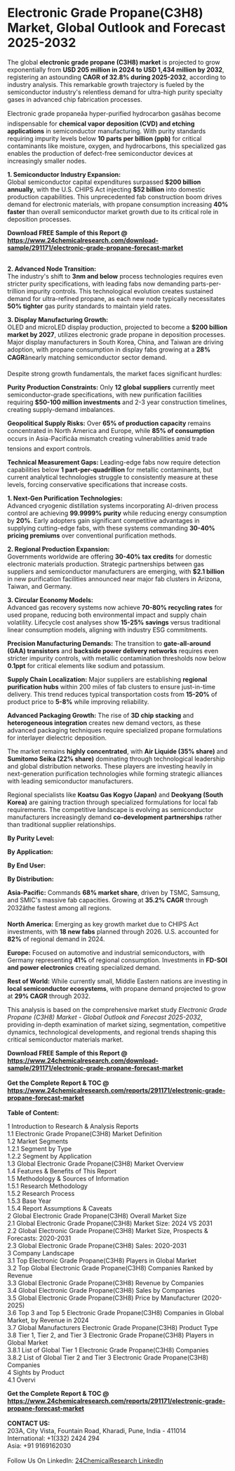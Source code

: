 <h1>Electronic Grade Propane(C3H8) Market, Global Outlook and Forecast 2025-2032</h1><p>The global <strong>electronic grade propane (C3H8) market</strong> is projected to grow exponentially from <strong>USD 205 million in 2024 to USD 1,434 million by 2032</strong>, registering an astounding <strong>CAGR of 32.8% during 2025-2032</strong>, according to industry analysis. This remarkable growth trajectory is fueled by the semiconductor industry's relentless demand for ultra-high purity specialty gases in advanced chip fabrication processes.</p><p>Electronic grade propaneâa hyper-purified hydrocarbon gasâhas become indispensable for <strong>chemical vapor deposition (CVD) and etching applications</strong> in semiconductor manufacturing. With purity standards requiring impurity levels below <strong>10 parts per billion (ppb)</strong> for critical contaminants like moisture, oxygen, and hydrocarbons, this specialized gas enables the production of defect-free semiconductor devices at increasingly smaller nodes.</p><p><strong>1. Semiconductor Industry Expansion:</strong><br>
Global semiconductor capital expenditures surpassed <strong>$200 billion annually</strong>, with the U.S. CHIPS Act injecting <strong>$52 billion</strong> into domestic production capabilities. This unprecedented fab construction boom drives demand for electronic materials, with propane consumption increasing <strong>40% faster</strong> than overall semiconductor market growth due to its critical role in deposition processes.</p><div><b>Download FREE Sample of this Report @ 
            <a href="https://www.24chemicalresearch.com/download-sample/291171/electronic-grade-propane-forecast-market">
            https://www.24chemicalresearch.com/download-sample/291171/electronic-grade-propane-forecast-market</a></b></div><br><p><strong>2. Advanced Node Transition:</strong><br>
The industry's shift to <strong>3nm and below</strong> process technologies requires even stricter purity specifications, with leading fabs now demanding parts-per-trillion impurity controls. This technological evolution creates sustained demand for ultra-refined propane, as each new node typically necessitates <strong>50% tighter</strong> gas purity standards to maintain yield rates.</p><p><strong>3. Display Manufacturing Growth:</strong><br>
OLED and microLED display production, projected to become a <strong>$200 billion market by 2027</strong>, utilizes electronic grade propane in deposition processes. Major display manufacturers in South Korea, China, and Taiwan are driving adoption, with propane consumption in display fabs growing at a <strong>28% CAGR</strong>ânearly matching semiconductor sector demand.</p><p>Despite strong growth fundamentals, the market faces significant hurdles:</p><p><strong>Purity Production Constraints:</strong> Only <strong>12 global suppliers</strong> currently meet semiconductor-grade specifications, with new purification facilities requiring <strong>$50-100 million investments</strong> and 2-3 year construction timelines, creating supply-demand imbalances.</p><p><strong>Geopolitical Supply Risks:</strong> Over <strong>65% of production capacity</strong> remains concentrated in North America and Europe, while <strong>85% of consumption</strong> occurs in Asia-Pacificâa mismatch creating vulnerabilities amid trade tensions and export controls.</p><p><strong>Technical Measurement Gaps:</strong> Leading-edge fabs now require detection capabilities below <strong>1 part-per-quadrillion</strong> for metallic contaminants, but current analytical technologies struggle to consistently measure at these levels, forcing conservative specifications that increase costs.</p><p><strong>1. Next-Gen Purification Technologies:</strong><br>
Advanced cryogenic distillation systems incorporating AI-driven process control are achieving <strong>99.9999% purity</strong> while reducing energy consumption by <strong>20%</strong>. Early adopters gain significant competitive advantages in supplying cutting-edge fabs, with these systems commanding <strong>30-40% pricing premiums</strong> over conventional purification methods.</p><p><strong>2. Regional Production Expansion:</strong><br>
Governments worldwide are offering <strong>30-40% tax credits</strong> for domestic electronic materials production. Strategic partnerships between gas suppliers and semiconductor manufacturers are emerging, with <strong>$2.1 billion</strong> in new purification facilities announced near major fab clusters in Arizona, Taiwan, and Germany.</p><p><strong>3. Circular Economy Models:</strong><br>
Advanced gas recovery systems now achieve <strong>70-80% recycling rates</strong> for used propane, reducing both environmental impact and supply chain volatility. Lifecycle cost analyses show <strong>15-25% savings</strong> versus traditional linear consumption models, aligning with industry ESG commitments.</p><p><strong>Precision Manufacturing Demands:</strong> The transition to <strong>gate-all-around (GAA) transistors</strong> and <strong>backside power delivery networks</strong> requires even stricter impurity controls, with metallic contamination thresholds now below <strong>0.1ppt</strong> for critical elements like sodium and potassium.</p><p><strong>Supply Chain Localization:</strong> Major suppliers are establishing <strong>regional purification hubs</strong> within 200 miles of fab clusters to ensure just-in-time delivery. This trend reduces typical transportation costs from <strong>15-20%</strong> of product price to <strong>5-8%</strong> while improving reliability.</p><p><strong>Advanced Packaging Growth:</strong> The rise of <strong>3D chip stacking</strong> and <strong>heterogeneous integration</strong> creates new demand vectors, as these advanced packaging techniques require specialized propane formulations for interlayer dielectric deposition.</p><p>The market remains <strong>highly concentrated</strong>, with <strong>Air Liquide (35% share)</strong> and <strong>Sumitomo Seika (22% share)</strong> dominating through technological leadership and global distribution networks. These players are investing heavily in next-generation purification technologies while forming strategic alliances with leading semiconductor manufacturers.</p><p>Regional specialists like <strong>Koatsu Gas Kogyo (Japan)</strong> and <strong>Deokyang (South Korea)</strong> are gaining traction through specialized formulations for local fab requirements. The competitive landscape is evolving as semiconductor manufacturers increasingly demand <strong>co-development partnerships</strong> rather than traditional supplier relationships.</p><p><strong>By Purity Level:</strong></p><p><strong>By Application:</strong></p><p><strong>By End User:</strong></p><p><strong>By Distribution:</strong></p><p><strong>Asia-Pacific:</strong> Commands <strong>68% market share</strong>, driven by TSMC, Samsung, and SMIC's massive fab capacities. Growing at <strong>35.2% CAGR</strong> through 2032âthe fastest among all regions.</p><p><strong>North America:</strong> Emerging as key growth market due to CHIPS Act investments, with <strong>18 new fabs</strong> planned through 2026. U.S. accounted for <strong>82%</strong> of regional demand in 2024.</p><p><strong>Europe:</strong> Focused on automotive and industrial semiconductors, with Germany representing <strong>41%</strong> of regional consumption. Investments in <strong>FD-SOI and power electronics</strong> creating specialized demand.</p><p><strong>Rest of World:</strong> While currently small, Middle Eastern nations are investing in <strong>local semiconductor ecosystems</strong>, with propane demand projected to grow at <strong>29% CAGR</strong> through 2032.</p><p>This analysis is based on the comprehensive market study <em>Electronic Grade Propane (C3H8) Market - Global Outlook and Forecast 2025-2032</em>, providing in-depth examination of market sizing, segmentation, competitive dynamics, technological developments, and regional trends shaping this critical semiconductor materials market.</p><div><b>Download FREE Sample of this Report @ 
            <a href="https://www.24chemicalresearch.com/download-sample/291171/electronic-grade-propane-forecast-market">
            https://www.24chemicalresearch.com/download-sample/291171/electronic-grade-propane-forecast-market</a></b></div><br><div><b>Get the Complete Report & TOC @ 
            <a href="https://www.24chemicalresearch.com/reports/291171/electronic-grade-propane-forecast-market">
            https://www.24chemicalresearch.com/reports/291171/electronic-grade-propane-forecast-market</a></b></div><br>
            <b>Table of Content:</b><p>1 Introduction to Research & Analysis Reports<br />
 1.1 Electronic Grade Propane(C3H8) Market Definition<br />
 1.2 Market Segments<br />
 1.2.1 Segment by Type<br />
 1.2.2 Segment by Application<br />
 1.3 Global Electronic Grade Propane(C3H8) Market Overview<br />
 1.4 Features & Benefits of This Report<br />
 1.5 Methodology & Sources of Information<br />
 1.5.1 Research Methodology<br />
 1.5.2 Research Process<br />
 1.5.3 Base Year<br />
 1.5.4 Report Assumptions & Caveats<br />
2 Global Electronic Grade Propane(C3H8) Overall Market Size<br />
 2.1 Global Electronic Grade Propane(C3H8) Market Size: 2024 VS 2031<br />
 2.2 Global Electronic Grade Propane(C3H8) Market Size, Prospects & Forecasts: 2020-2031<br />
 2.3 Global Electronic Grade Propane(C3H8) Sales: 2020-2031<br />
3 Company Landscape<br />
 3.1 Top Electronic Grade Propane(C3H8) Players in Global Market<br />
 3.2 Top Global Electronic Grade Propane(C3H8) Companies Ranked by Revenue<br />
 3.3 Global Electronic Grade Propane(C3H8) Revenue by Companies<br />
 3.4 Global Electronic Grade Propane(C3H8) Sales by Companies<br />
 3.5 Global Electronic Grade Propane(C3H8) Price by Manufacturer (2020-2025)<br />
 3.6 Top 3 and Top 5 Electronic Grade Propane(C3H8) Companies in Global Market, by Revenue in 2024<br />
 3.7 Global Manufacturers Electronic Grade Propane(C3H8) Product Type<br />
 3.8 Tier 1, Tier 2, and Tier 3 Electronic Grade Propane(C3H8) Players in Global Market<br />
 3.8.1 List of Global Tier 1 Electronic Grade Propane(C3H8) Companies<br />
 3.8.2 List of Global Tier 2 and Tier 3 Electronic Grade Propane(C3H8) Companies<br />
4 Sights by Product<br />
 4.1 Overvi</p><div><b>Get the Complete Report & TOC @ 
            <a href="https://www.24chemicalresearch.com/reports/291171/electronic-grade-propane-forecast-market">
            https://www.24chemicalresearch.com/reports/291171/electronic-grade-propane-forecast-market</a></b></div><br><b>CONTACT US:</b><br>
            203A, City Vista, Fountain Road, Kharadi, Pune, India - 411014<br>
            International: +1(332) 2424 294<br>
            Asia: +91 9169162030 <br><br>
            Follow Us On LinkedIn: <a href="https://www.linkedin.com/company/24chemicalresearch/">24ChemicalResearch LinkedIn</a>